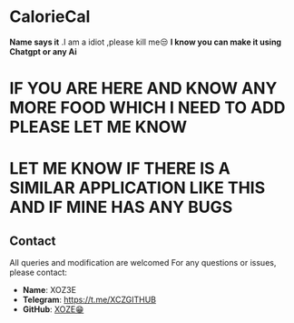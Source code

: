 # CalorieCal
**Name says it** .I am a idiot ,please kill me😒
**I know you can make it using Chatgpt or any Ai**
# IF YOU ARE HERE AND KNOW ANY MORE FOOD WHICH I NEED TO ADD PLEASE LET ME KNOW
# LET ME KNOW IF THERE IS A SIMILAR APPLICATION LIKE THIS AND IF MINE HAS ANY BUGS

## Contact
All queries and modification are welcomed 
For any questions or issues, please contact:
- **Name**: XOZ3E
- **Telegram**: https://t.me/XCZGITHUB
- **GitHub**: [XOZE😁](https://github.com/XOZ3E)

